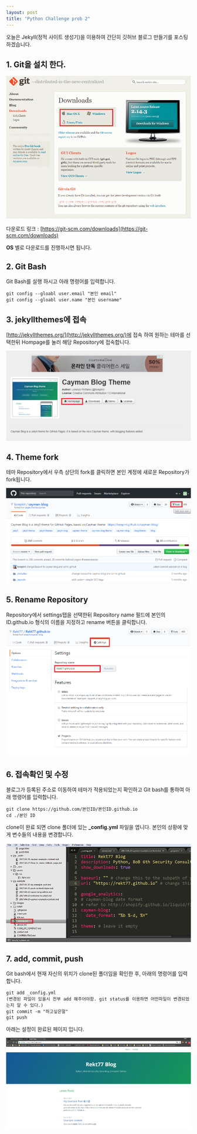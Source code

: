 ```yaml
---
layout: post
title: "Python Challenge prob 2"
---
```




오늘은 Jekyll(정적 사이트 생성기)을 이용하여 간단히 깃허브 블로그 만들기를 포스팅 하겠습니다.

## 1. Git을 설치 한다.

![](https://raw.githubusercontent.com/Rekt77/Rekt77.github.io/master/images/2017-10-27-How_to_make_Github_page/github_scm.png)

다운로드 링크 : [https://git-scm.com/downloads](https://git-scm.com/downloads)

**OS** 별로 다운로드를 진행하시면 됩니다.

## 2. Git Bash

Git Bash를 실행 하시고 아래 명령어를 입력합니다.
```
git config --gloabl user.email "본인 email"
git config --gloabl user.name "본인 username"
```

## 3. jekyllthemes에 접속

[http://jekyllthemes.org/](http://jekyllthemes.org/)에 접속 하여 원하는 테마를 선택한뒤 Hompage를 눌러 해당 Repository에 접속합니다.

![](https://raw.githubusercontent.com/Rekt77/Rekt77.github.io/master/images/2017-10-27-How_to_make_Github_page/jekyll_1.png)

## 4. Theme fork

테마 Repository에서 우측 상단의 fork를 클릭하면 본인 계정에 새로운 Repository가 fork됩니다.

![](https://raw.githubusercontent.com/Rekt77/Rekt77.github.io/master/images/2017-10-27-How_to_make_Github_page/jekyll_2.png)

## 5. Rename Repository

Repository에서 settings탭을 선택한뒤 Repository name 필드에 
본인의 ID.github.io 형식의 이름을 지정하고 rename 버튼을 클릭합니다.
![](https://raw.githubusercontent.com/Rekt77/Rekt77.github.io/master/images/2017-10-27-How_to_make_Github_page/rename.png)

## 6. 접속확인 및 수정

블로그가 등록된 주소로 이동하여 테마가 적용되었는지 확인하고 Git bash를 통하여 아래 명령어를 입력합니다.
```
git clone https://github.com/본인ID/본인ID.github.io
cd ./본인 ID
```
clone이 완료 되면 clone 폴더에 있는 **_config.yml** 파일을 엽니다.
본인의 상황에 맞게 변수들의 내용을 변경합니다.

![](https://raw.githubusercontent.com/Rekt77/Rekt77.github.io/master/images/2017-10-27-How_to_make_Github_page/configyml.png)

## 7. add, commit, push

Git bash에서 현재 자신의 위치가 clone된 폴더임을 확인한 후, 아래의 명령어를 입력합니다.

```
git add _config.yml
(변경된 파일이 있을시 전부 add 해주어야함. git status를 이용하면 어떤파일이 변경되었는지 알 수 있다.)
git commit -m "하고싶은말"
git push
```
아래는 설정이 완료된 페이지 입니다.

![](https://raw.githubusercontent.com/Rekt77/Rekt77.github.io/master/images/2017-10-27-How_to_make_Github_page/blogresult.png)
